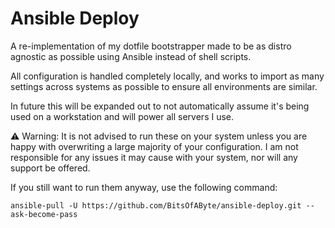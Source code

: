 # Ansible Deploy
A re-implementation of my dotfile bootstrapper made to be as distro agnostic as possible using Ansible instead of shell scripts.

All configuration is handled completely locally, and works to import as many settings across systems as possible to ensure all environments are similar.

In future this will be expanded out to not automatically assume it's being used on a workstation and will power all servers I use.

⚠ Warning: It is not advised to run these on your system unless you are happy with overwriting a large majority of your configuration. I am not responsible for any issues it may cause with your system, nor will any support be offered.

If you still want to run them anyway, use the following command:
```
ansible-pull -U https://github.com/BitsOfAByte/ansible-deploy.git --ask-become-pass
```